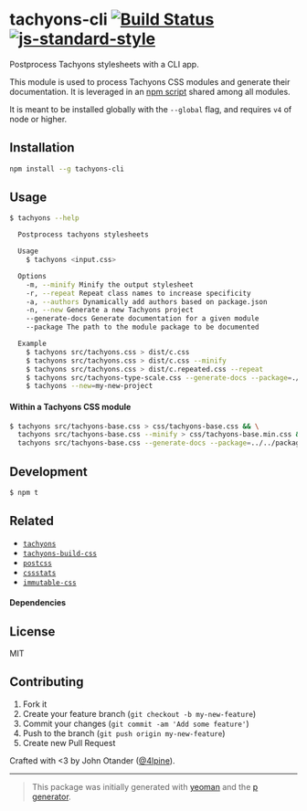 # tachyons-cli [![Build Status](https://secure.travis-ci.org/tachyons-css/tachyons-cli.png?branch=master)](https://travis-ci.org/tachyons-css/tachyons-cli) [![js-standard-style](https://img.shields.io/badge/code%20style-standard-brightgreen.svg?style=flat)](https://github.com/feross/standard)

Postprocess Tachyons stylesheets with a CLI app.

This module is used to process Tachyons CSS modules and generate their documentation.
It is leveraged in an [npm script](https://github.com/tachyons-css/tachyons-base/blob/d55f2f4458b1e03c582f8a6c86a41d964512775f/package.json#L34) shared among all modules.

It is meant to be installed globally with the `--global` flag, and requires `v4` of node or higher.

## Installation

```bash
npm install --g tachyons-cli
```

## Usage

```sh
$ tachyons --help

  Postprocess tachyons stylesheets

  Usage
    $ tachyons <input.css>

  Options
    -m, --minify Minify the output stylesheet
    -r, --repeat Repeat class names to increase specificity
    -a, --authors Dynamically add authors based on package.json
    -n, --new Generate a new Tachyons project
    --generate-docs Generate documentation for a given module
    --package The path to the module package to be documented

  Example
    $ tachyons src/tachyons.css > dist/c.css
    $ tachyons src/tachyons.css > dist/c.css --minify
    $ tachyons src/tachyons.css > dist/c.repeated.css --repeat
    $ tachyons src/tachyons-type-scale.css --generate-docs --package=./package.json > readme.md
    $ tachyons --new=my-new-project
```

#### Within a Tachyons CSS module

```sh
$ tachyons src/tachyons-base.css > css/tachyons-base.css && \
  tachyons src/tachyons-base.css --minify > css/tachyons-base.min.css && \
  tachyons src/tachyons-base.css --generate-docs --package=../../package.json > readme.md
```

## Development

```sh
$ npm t
```

## Related

- [`tachyons`](https://github.com/tachyons-css/tachyons)
- [`tachyons-build-css`](https://github.com/tachyons-css/tachyons-build-css)
- [`postcss`](https://github.com/postcss/postcss)
- [`cssstats`](https://github.com/cssstats/cssstats)
- [`immutable-css`](https://github.com/johnotander/immutable-css)

#### Dependencies

## License

MIT

## Contributing

1. Fork it
2. Create your feature branch (`git checkout -b my-new-feature`)
3. Commit your changes (`git commit -am 'Add some feature'`)
4. Push to the branch (`git push origin my-new-feature`)
5. Create new Pull Request

Crafted with <3 by John Otander ([@4lpine](https://twitter.com/4lpine)).

***

> This package was initially generated with [yeoman](http://yeoman.io) and the [p generator](https://github.com/johnotander/generator-p.git).
